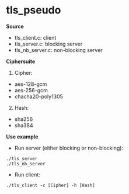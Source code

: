 # tls_pseudo

**Source**
- tls_client.c:       client
- tls_server.c:       blocking server
- tls_nb_server.c:    non-blocking server

**Ciphersuite**
1. Cipher:
- aes-128-gcm
- aes-256-gcm
- chacha20-poly1305
2. Hash:
- sha256
- sha384

**Use example**
- Run server (either blocking or non-blocking):
```
./tls_server
./tls_nb_server
```
- Run client:
```
./tls_client -c [Cipher] -h [Hash]
```